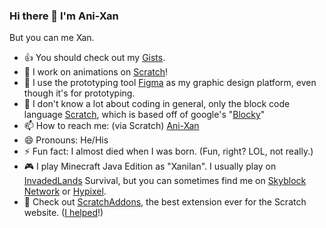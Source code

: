 ### Hi there 👋 I'm Ani-Xan 
But you can me Xan. 
- 👍 You should check out my [Gists](https://gist.github.com/Ani-Xan).
- 🔭 I work on animations on [Scratch](https://Scrach.mit.edu/users/Ani-Xan/)!
- 🌱 I use the prototyping tool [Figma](https://www.figma.com/) as my graphic design platform, even though it's for prototyping. 
- 🤔 I don't know a lot about coding in general, only the block code language [Scratch](https://Scrach.mit.edu/), which is based off of google's "[Blocky](https://developers.google.com/blockly)"
- 📫 How to reach me: (via Scratch) [Ani-Xan](https://Scrach.mit.edu/users/Ani-Xan/)
- 😄 Pronouns: He/His
- ⚡ Fun fact: I almost died when I was born. (Fun, right? LOL, not really.)
- 🎮 I play Minecraft Java Edition as "Xanilan". I usually play on [InvadedLands](http://invadedlands.net/) Survival, but you can sometimes find me on [Skyblock Network](https://www.skyblocknetwork.com/) or [Hypixel](https://hypixel.net/).
- 🎉 Check out [ScratchAddons](https://scratchaddons.com/), the best extension ever for the Scratch website. ([I helped](https://scratchaddons.com/contributors#contributors:~:text=Ani%2DXan)!) 
